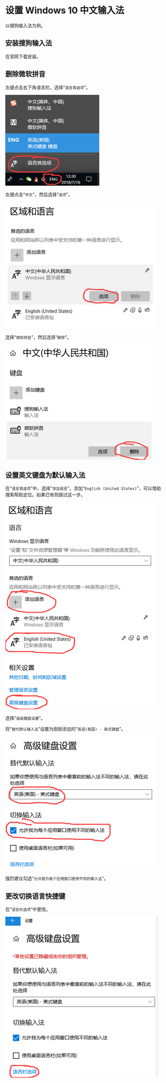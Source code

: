 # 设置 Windows 10 中文输入法

以搜狗输入法为例。

## 安装搜狗输入法

在官网下载安装。
	
## 删除微软拼音

左键点击右下角语言栏，选择“`语言首选项`”。

![](./img/1.png)

左键点击“`中文`”，然后选择“`选项`”。

![](./img/2.png)

选择“`微软拼音`”，然后选择“`删除`”。

![](./img/3.png)

## 设置英文键盘为默认输入法

在“`语言首选项`”中，选择“`添加语言`”，添加“`English (United States)`”，可以借助搜索帮助定位。如果已有则跳过这一步。

![](./img/4.png)

选择“`高级键盘设置`”。

将“`替代默认输入法`”设置为刚刚添加的“`英语(美国) - 美式键盘`”。

![](./img/5.png)

强烈建议勾选“`允许我为每个应用窗口使用不同的输入法`”。
	
## 更改切换语言快捷键

在“`语言栏选项`”中更改。

![](./img/6.png)
